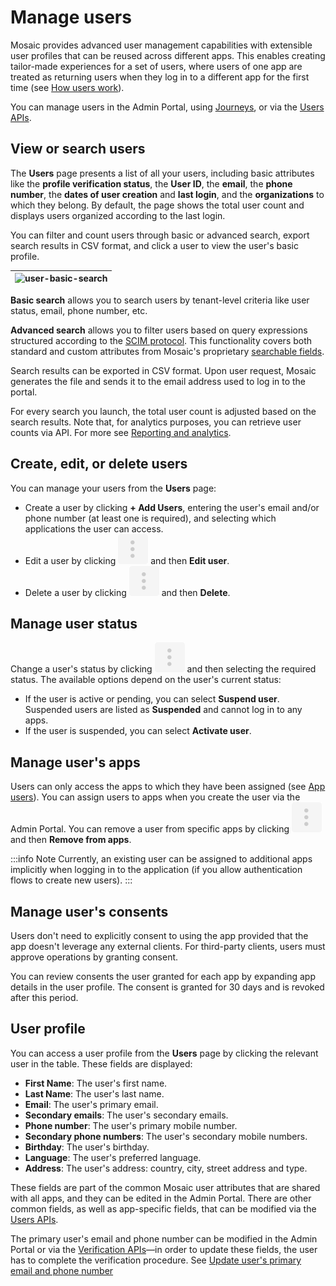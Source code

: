 # Manage users

 Mosaic provides advanced user management capabilities with extensible user profiles that can be reused across different apps. This enables creating tailor-made experiences for a set of users, where users of one app are treated as returning users when they log in to a different app for the first time (see [How users work](/guides/user/how_users_work.md)).

 You can manage users in the Admin Portal, using [Journeys](/guides/orchestration/concepts/journeys_overview.md), or via the [Users APIs](/openapi/user/user/).

## View or search users

The **Users** page presents a list of all your users, including basic attributes like the **profile verification status**, the **User ID**, the **email**, the **phone number**, the **dates of user creation** and **last login**, and the **organizations** to which they belong. By default, the page shows the total user count and displays users organized according to the last login.

You can filter and count users through basic or advanced search, export search results in CSV format, and click a user to view the user's basic profile.


|![user-basic-search](../../images/UserID/user-basic-search.gif)|
|-|

**Basic search** allows you to search users by tenant-level criteria like user status, email, phone number, etc.

**Advanced search** allows you to filter users based on query expressions structured according to the [SCIM protocol](/openapi/scim_search_syntax/#search-query-syntax). This functionality covers both standard and custom attributes from Mosaic's proprietary [searchable fields](https://developer.transmitsecurity.com/openapi/scim_search_syntax/#searchable-fields).

Search results can be exported in CSV format. Upon user request, Mosaic generates the file and sends it to the email address used to log in to the portal.

For every search you launch, the total user count is adjusted based on the search results. Note that, for analytics purposes, you can retrieve user counts via API. For more see [Reporting and analytics](/guides/user/reporting_and_analytics.md).


## Create, edit, or delete users

You can manage your users from the **Users** page:
* Create a user by clicking **+ Add Users**, entering the user's email and/or phone number (at least one is required), and selecting which applications the user can access.
* Edit a user by clicking ![](../../images/action_icon.svg) and then **Edit user**.
* Delete a user by clicking ![](../../images/action_icon.svg) and then **Delete**.

## Manage user status

Change a user's status by clicking ![](../../images/action_icon.svg) and then selecting the required status. The available options depend on the user's current status:
* If the user is active or pending, you can select **Suspend user**. Suspended users are listed as **Suspended** and cannot log in to any apps.
* If the user is suspended, you can select **Activate user**.

## Manage user's apps

Users can only access the apps to which they have been assigned (see [App users](/guides/user/how_users_work/#app-users)). You can assign users to apps when you create the user via the Admin Portal. You can remove a user from specific apps by clicking ![](../../images/action_icon.svg) and then **Remove from apps**.

:::info Note
Currently, an existing user can be assigned to additional apps implicitly when logging in to the application (if you allow authentication flows to create new users).
:::

## Manage user's consents

Users don't need to explicitly consent to using the app provided that the app doesn't leverage any external clients. For third-party clients, users must approve operations by granting consent.

You can review consents the user granted for each app by expanding app details in the user profile. The consent is granted for 30 days and is revoked after this period.

## User profile

You can access a user profile from the **Users** page by clicking the relevant user in the table. These fields are displayed:
* **First Name**: The user's first name.
* **Last Name**: The user's last name.
* **Email**: The user's primary email.
* **Secondary emails**: The user's secondary emails.
* **Phone number**: The user's primary mobile number.
* **Secondary phone numbers**: The user's secondary mobile numbers.
* **Birthday**: The user's birthday.
* **Language**: The user's preferred language.
* **Address**: The user's address: country, city, street address and type.

These fields are part of the common Mosaic user attributes that are shared with all apps, and they can be edited in the Admin Portal. There are other common fields, as well as app-specific fields, that can be modified via the [Users APIs](/openapi/user/user/).

The primary user's email and phone number can be modified in the Admin Portal or via the [Verification APIs](/openapi/user/verification/)&mdash;in order to update these fields, the user has to complete the verification procedure. See [Update user's primary email and phone number](/guides/user/update_user_primary_email_phone.md)

